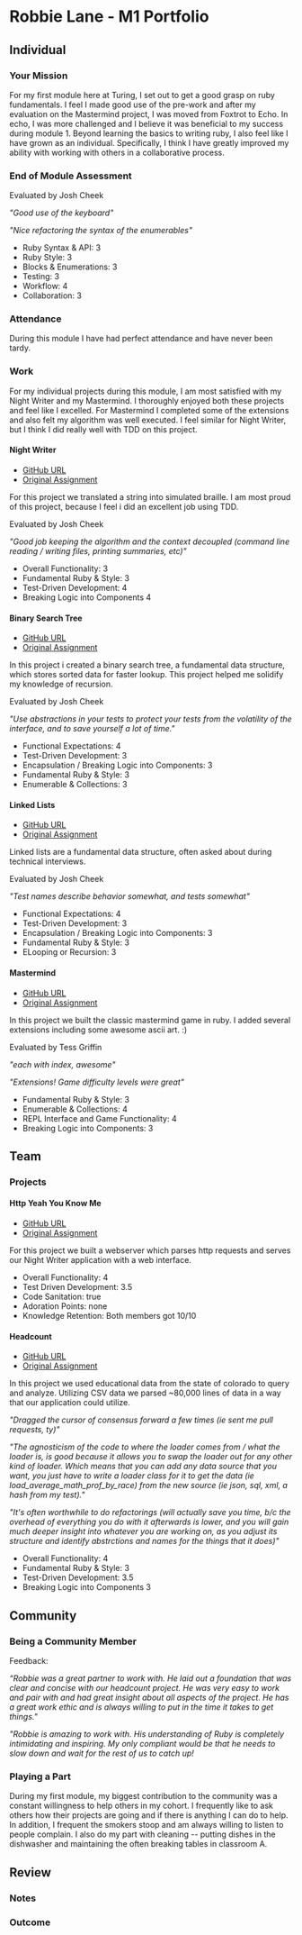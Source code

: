 # Robbie Lane - M1 Portfolio

## Individual

### Your Mission

For my first module here at Turing, I set out to get a good grasp on ruby fundamentals.
I feel I made good use of the pre-work and after my evaluation on the Mastermind project,
I was moved from Foxtrot to Echo. In echo, I was more challenged and I believe it was
beneficial to my success during module 1. Beyond learning the basics to writing ruby,
I also feel like I have grown as an individual. Specifically, I think I have greatly improved
my ability with working with others in a collaborative process.

### End of Module Assessment

Evaluated by Josh Cheek

*"Good use of the keyboard"*

*"Nice refactoring the syntax of the enumerables"*


* Ruby Syntax & API: 3
* Ruby Style: 3
* Blocks & Enumerations: 3
* Testing: 3
* Workflow: 4
* Collaboration: 3

### Attendance

During this module I have had perfect attendance and have never been tardy.  

### Work

For my individual projects during this module, I am most satisfied with my Night Writer and my Mastermind. I thoroughly enjoyed both these projects and feel like I excelled. For Mastermind I completed some of the extensions and also felt my algorithm was well executed. I feel similar for Night Writer, but I think I did really well with TDD on this project.

#### Night Writer

* [GitHub URL](https://github.com/robbielane/night_writer)
* [Original Assignment](https://github.com/turingschool/curriculum/blob/master/source/projects/night_writer.markdown)

For this project we translated a string into simulated braille. I am most proud of this project, because I feel i did an excellent job using TDD.

Evaluated by Josh Cheek

*"Good job keeping the algorithm and the context decoupled (command line reading / writing files, printing summaries, etc)"*

* Overall Functionality: 3
* Fundamental Ruby & Style: 3
* Test-Driven Development: 4
* Breaking Logic into Components 4

#### Binary Search Tree

* [GitHub URL](https://github.com/robbielane/binary_search_tree)
* [Original Assignment](https://github.com/turingschool/curriculum/blob/master/source/projects/binary_search_tree.markdown)

In this project i created a binary search tree, a fundamental data structure, which stores sorted data for faster lookup. This project helped me solidify my knowledge of recursion.

Evaluated by Josh Cheek

*"Use abstractions in your tests to protect your tests from the volatility of the interface, and to save yourself a lot of time."*

* Functional Expectations: 4
* Test-Driven Development: 3
* Encapsulation / Breaking Logic into Components: 3
* Fundamental Ruby & Style: 3
* Enumerable & Collections: 3

#### Linked Lists

* [GitHub URL](https://github.com/robbielane/linked_lists)
* [Original Assignment](https://github.com/turingschool/curriculum/blob/master/source/projects/linked_lists.markdown)

Linked lists are a fundamental data structure, often asked about during technical interviews.  

Evaluated by Josh Cheek

*"Test names describe behavior somewhat, and tests somewhat"*

* Functional Expectations: 4
* Test-Driven Development: 3
* Encapsulation / Breaking Logic into Components: 3
* Fundamental Ruby & Style: 3
* ELooping or Recursion: 3

#### Mastermind

* [GitHub URL](https://github.com/robbielane/mastermind)
* [Original Assignment](https://github.com/turingschool/curriculum/blob/master/source/projects/mastermind.markdown)

In this project we built the classic mastermind game in ruby. I added several extensions including some awesome ascii art. :)

Evaluated by Tess Griffin

*"each with index, awesome"*

*"Extensions! Game difficulty levels were great"*

* Fundamental Ruby & Style: 3
* Enumerable & Collections: 4
* REPL Interface and Game Functionality: 4
* Breaking Logic into Components: 3

## Team

### Projects

#### Http Yeah You Know Me

* [GitHub URL](https://github.com/robbielane/webserver)
* [Original Assignment](https://github.com/turingschool/curriculum/blob/master/source/projects/http_yeah_you_know_me.markdown)

For this project we built a webserver which parses http requests and serves our Night Writer application with a web interface.


* Overall Functionality: 4
* Test Driven Development: 3.5
* Code Sanitation: true
* Adoration Points: none
* Knowledge Retention: Both members got 10/10

#### Headcount

* [GitHub URL](https://github.com/robbielane/headcount)
* [Original Assignment](https://github.com/turingschool/curriculum/blob/master/source/projects/headcount.markdown)

In this project we used educational data from the state of colorado to query and analyze. Utilizing CSV data we parsed ~80,000 lines of data in a way that our application could utilize.  

*"Dragged the cursor of consensus forward a few times (ie sent me pull requests, ty)"*

*"The agnosticism of the code to where the loader comes from / what the loader is, is good because it allows you to swap the loader out for any other kind of loader. Which means that you can add any data source that you want, you just have to write a loader class for it to get the data (ie load_average_math_prof_by_race) from the new source (ie json, sql, xml, a hash from my test)."*

*"It's often worthwhile to do refactorings (will actually save you time, b/c the overhead of everything you do with it afterwards is lower, and you will gain much deeper insight into whatever you are working on, as you adjust its structure and identify abstrctions and names for the things that it does)"*

* Overall Functionality: 4
* Fundamental Ruby & Style: 3
* Test-Driven Development: 3.5
* Breaking Logic into Components 3

## Community

### Being a Community Member

Feedback:

*“Robbie was a great partner to work with. He laid out a foundation that was clear and concise with our headcount project. He was very easy to work and pair with and had great insight about all aspects of the project. He has a great work ethic and is always willing to put in the time it takes to get things."*

*"Robbie is amazing to work with. His understanding of Ruby is completely intimidating and inspiring. My only compliant would be that he needs to slow down and wait for the rest of us to catch up!*

### Playing a Part

During my first module, my biggest contribution to the community was a constant willingness to help others in my cohort. I frequently like to ask others how their projects are going and if there is anything I can do to help. In addition, I frequent the smokers stoop and am always willing to listen to people complain. I also do my part with cleaning -- putting dishes in the dishwasher and maintaining the often breaking tables in classroom A.

## Review

### Notes



### Outcome
